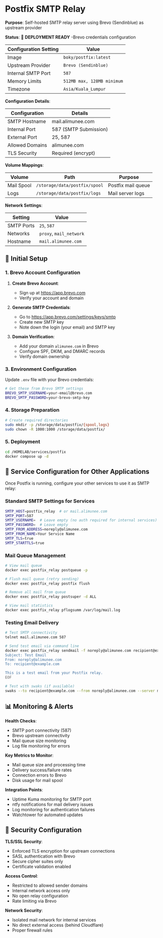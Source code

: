 # Postfix SMTP Relay

**Purpose**: Self-hosted SMTP relay server using Brevo (Sendinblue) as upstream provider

**Status**: 🚧 **DEPLOYMENT READY** -Brevo credentials configuration

| Configuration Setting | Value                      |
| --------------------- | -------------------------- |
| Image                 | `boky/postfix:latest`      |
| Upstream Provider     | `Brevo (Sendinblue)`       |
| Internal SMTP Port    | `587`                      |
| Memory Limits         | `512MB max, 128MB minimum` |
| Timezone              | `Asia/Kuala_Lumpur`        |

**Configuration Details**:

| Configuration   | Details               |
| --------------- | --------------------- |
| SMTP Hostname   | mail.alimunee.com     |
| Internal Port   | 587 (SMTP Submission) |
| External Port   | 25, 587               |
| Allowed Domains | alimunee.com          |
| TLS Security    | Required (encrypt)    |

**Volume Mappings**:

| Volume     | Path                          | Purpose            |
| ---------- | ----------------------------- | ------------------ |
| Mail Spool | `/storage/data/postfix/spool` | Postfix mail queue |
| Logs       | `/storage/data/postfix/logs`  | Mail server logs   |

**Network Settings**:

| Setting    | Value                   |
| ---------- | ----------------------- |
| SMTP Ports | `25`, `587`             |
| Networks   | `proxy`, `mail_network` |
| Hostname   | `mail.alimunee.com`     |

## 🔧 Initial Setup

### **1. Brevo Account Configuration**

1. **Create Brevo Account**:
   - Sign up at https://app.brevo.com
   - Verify your account and domain

2. **Generate SMTP Credentials**:
   - Go to https://app.brevo.com/settings/keys/smtp
   - Create new SMTP key
   - Note down the login (your email) and SMTP key

3. **Domain Verification**:
   - Add your domain `alimunee.com` in Brevo
   - Configure SPF, DKIM, and DMARC records
   - Verify domain ownership


### **3. Environment Configuration**

Update `.env` file with your Brevo credentials:

```bash
# Get these from Brevo SMTP settings
BREVO_SMTP_USERNAME=your-email@brevo.com
BREVO_SMTP_PASSWORD=your-brevo-smtp-key
```

### **4. Storage Preparation**

```bash
# Create required directories
sudo mkdir -p /storage/data/postfix/{spool,logs}
sudo chown -R 1000:1000 /storage/data/postfix/
```

### **5. Deployment**

```bash
cd /HOMELAB/services/postfix
docker compose up -d
```

## 📧 Service Configuration for Other Applications

Once Postfix is running, configure your other services to use it as SMTP relay:

### **Standard SMTP Settings for Services**

```bash
SMTP_HOST=postfix_relay  # or mail.alimunee.com
SMTP_PORT=587
SMTP_USERNAME=  # Leave empty (no auth required for internal services)
SMTP_PASSWORD=  # Leave empty
SMTP_FROM_ADDRESS=noreply@alimunee.com
SMTP_FROM_NAME=Your Service Name
SMTP_TLS=true
SMTP_STARTTLS=true
```


### **Mail Queue Management**

```bash
# View mail queue
docker exec postfix_relay postqueue -p

# Flush mail queue (retry sending)
docker exec postfix_relay postfix flush

# Remove all mail from queue
docker exec postfix_relay postsuper -d ALL

# View mail statistics
docker exec postfix_relay pflogsumm /var/log/mail.log
```

### **Testing Email Delivery**

```bash
# Test SMTP connectivity
telnet mail.alimunee.com 587

# Send test email via command line
docker exec postfix_relay sendmail -f noreply@alimunee.com recipient@example.com << EOF
Subject: Test Email
From: noreply@alimunee.com
To: recipient@example.com

This is a test email from your Postfix relay.
EOF

# Test with swaks (if available)
swaks --to recipient@example.com --from noreply@alimunee.com --server mail.alimunee.com:587
```

## 📊 Monitoring & Alerts

**Health Checks**:
- SMTP port connectivity (587)
- Brevo upstream connectivity
- Mail queue size monitoring
- Log file monitoring for errors

**Key Metrics to Monitor**:
- Mail queue size and processing time
- Delivery success/failure rates
- Connection errors to Brevo
- Disk usage for mail spool

**Integration Points**:
- Uptime Kuma monitoring for SMTP port
- ntfy notifications for mail delivery issues
- Log monitoring for authentication failures
- Watchtower for automated updates

## 🔐 Security Configuration

**TLS/SSL Security**:
- Enforced TLS encryption for upstream connections
- SASL authentication with Brevo
- Secure cipher suites only
- Certificate validation enabled

**Access Control**:
- Restricted to allowed sender domains
- Internal network access only
- No open relay configuration
- Rate limiting via Brevo

**Network Security**:
- Isolated mail network for internal services
- No direct external access (behind Cloudflare)
- Proper firewall rules

